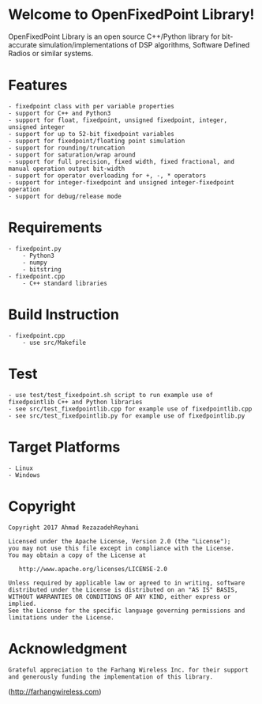 # Welcome to OpenFixedPoint Library!

OpenFixedPoint Library is an open source C++/Python library for bit-accurate simulation/implementations of DSP algorithms, Software Defined Radios or similar systems.

# Features
	- fixedpoint class with per variable properties
	- support for C++ and Python3
	- support for float, fixedpoint, unsigned fixedpoint, integer, unsigned integer
	- support for up to 52-bit fixedpoint variables
	- support for fixedpoint/floating point simulation
	- support for rounding/truncation
	- support for saturation/wrap around
	- support for full precision, fixed width, fixed fractional, and manual operation output bit-width
	- support for operator overloading for +, -, * operators
	- support for integer-fixedpoint and unsigned integer-fixedpoint operation
	- support for debug/release mode

# Requirements
	- fixedpoint.py
		- Python3
		- numpy
		- bitstring
	- fixedpoint.cpp
		- C++ standard libraries

# Build Instruction
	- fixedpoint.cpp
		- use src/Makefile

# Test
	- use test/test_fixedpoint.sh script to run example use of fixedpointlib C++ and Python libraries
	- see src/test_fixedpointlib.cpp for example use of fixedpointlib.cpp
	- see src/test_fixedpointlib.py for example use of fixedpointlib.py

# Target Platforms
	- Linux
	- Windows

# Copyright
	Copyright 2017 Ahmad RezazadehReyhani

	Licensed under the Apache License, Version 2.0 (the "License");
	you may not use this file except in compliance with the License.
	You may obtain a copy of the License at

	   http://www.apache.org/licenses/LICENSE-2.0

	Unless required by applicable law or agreed to in writing, software
	distributed under the License is distributed on an "AS IS" BASIS,
	WITHOUT WARRANTIES OR CONDITIONS OF ANY KIND, either express or implied.
	See the License for the specific language governing permissions and
	limitations under the License.

# Acknowledgment
	Grateful appreciation to the Farhang Wireless Inc. for their support and generously funding the implementation of this library.
  (http://farhangwireless.com)

